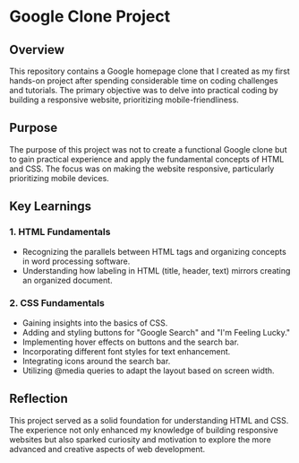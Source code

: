 # Google Clone Project 

## Overview 
This repository contains a Google homepage clone that I created as my first hands-on project after spending considerable time on coding challenges and tutorials. The primary objective was to delve into practical coding by building a responsive website, prioritizing mobile-friendliness.

## Purpose 
The purpose of this project was not to create a functional Google clone but to gain practical experience and apply the fundamental concepts of HTML and CSS. The focus was on making the website responsive, particularly prioritizing mobile devices.

## Key Learnings 
### 1. HTML Fundamentals 
- Recognizing the parallels between HTML tags and organizing concepts in word processing software.
- Understanding how labeling in HTML (title, header, text) mirrors creating an organized document.

### 2. CSS Fundamentals
- Gaining insights into the basics of CSS.
- Adding and styling buttons for "Google Search" and "I'm Feeling Lucky."
- Implementing hover effects on buttons and the search bar.
- Incorporating different font styles for text enhancement.
- Integrating icons around the search bar.
- Utilizing @media queries to adapt the layout based on screen width.

## Reflection 
This project served as a solid foundation for understanding HTML and CSS. The experience not only enhanced my knowledge of building responsive websites but also sparked curiosity and motivation to explore the more advanced and creative aspects of web development.

